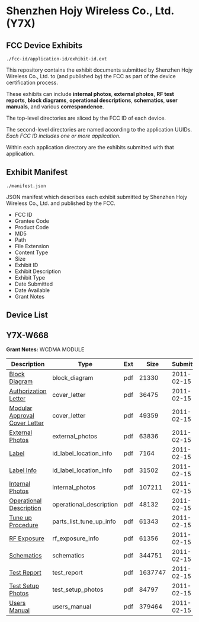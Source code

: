 # Shenzhen Hojy Wireless Co., Ltd. (Y7X)
## FCC Device Exhibits

```
./fcc-id/application-id/exhibit-id.ext
```

This repository contains the exhibit documents submitted by Shenzhen Hojy Wireless Co., Ltd. to (and published by) the FCC as part of the device certification process.

These exhibits can include **internal photos**, **external photos**, **RF test reports**, **block diagrams**, **operational descriptions**, **schematics**, **user manuals**, and various **correspondence**.

The top-level directories are sliced by the FCC ID of each device.

The second-level directories are named according to the application UUIDs. *Each FCC ID includes one or more application.*

Within each application directory are the exhibits submitted with that application. 

## Exhibit Manifest

```
./manifest.json
```

JSON manifest which describes each exhibit submitted by Shenzhen Hojy Wireless Co., Ltd. and published by the FCC.

- FCC ID
- Grantee Code
- Product Code
- MD5
- Path
- File Extension
- Content Type
- Size
- Exhibit ID
- Exhibit Description
- Exhibit Type
- Date Submitted
- Date Available
- Grant Notes

## Device List
## Y7X-W668
**Grant Notes:** WCDMA MODULE

| Description | Type | Ext | Size | Submitted | Available |
| ----------- | ---- | --- | ---- | --------- | --------- |
| [Block Diagram](Y7X-W668/0a28f17485b9e091ece9173f511066ed/1417064.pdf) | block_diagram | pdf | 21330 | 2011-02-15 | 2011-02-15 |
| [Authorization Letter](Y7X-W668/0a28f17485b9e091ece9173f511066ed/1417061.pdf) | cover_letter | pdf | 36475 | 2011-02-15 | 2011-02-15 |
| [Modular Approval Cover Letter](Y7X-W668/0a28f17485b9e091ece9173f511066ed/1417062.pdf) | cover_letter | pdf | 49359 | 2011-02-15 | 2011-02-15 |
| [External Photos](Y7X-W668/0a28f17485b9e091ece9173f511066ed/1417066.pdf) | external_photos | pdf | 63836 | 2011-02-15 | 2011-02-15 |
| [Label](Y7X-W668/0a28f17485b9e091ece9173f511066ed/1417065.pdf) | id_label_location_info | pdf | 7164 | 2011-02-15 | 2011-02-15 |
| [Label Info](Y7X-W668/0a28f17485b9e091ece9173f511066ed/1417067.pdf) | id_label_location_info | pdf | 31502 | 2011-02-15 | 2011-02-15 |
| [Internal Photos](Y7X-W668/0a28f17485b9e091ece9173f511066ed/1417069.pdf) | internal_photos | pdf | 107211 | 2011-02-15 | 2011-02-15 |
| [Operational Description](Y7X-W668/0a28f17485b9e091ece9173f511066ed/1417070.pdf) | operational_description | pdf | 48132 | 2011-02-15 | 2011-02-15 |
| [Tune up Procedure](Y7X-W668/0a28f17485b9e091ece9173f511066ed/1417073.pdf) | parts_list_tune_up_info | pdf | 61343 | 2011-02-15 | 2011-02-15 |
| [RF Exposure](Y7X-W668/0a28f17485b9e091ece9173f511066ed/1417071.pdf) | rf_exposure_info | pdf | 61356 | 2011-02-15 | 2011-02-15 |
| [Schematics](Y7X-W668/0a28f17485b9e091ece9173f511066ed/1417072.pdf) | schematics | pdf | 344751 | 2011-02-15 | 2011-02-15 |
| [Test Report](Y7X-W668/0a28f17485b9e091ece9173f511066ed/1417068.pdf) | test_report | pdf | 1637747 | 2011-02-15 | 2011-02-15 |
| [Test Setup Photos](Y7X-W668/0a28f17485b9e091ece9173f511066ed/1417063.pdf) | test_setup_photos | pdf | 84797 | 2011-02-15 | 2011-02-15 |
| [Users Manual](Y7X-W668/0a28f17485b9e091ece9173f511066ed/1417074.pdf) | users_manual | pdf | 379464 | 2011-02-15 | 2011-02-15 |
